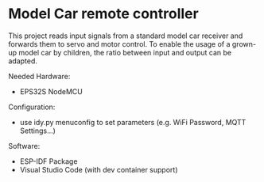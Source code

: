 # Model Car remote controller

This project reads input signals from a standard model car receiver and forwards them to servo and motor control. To enable the usage of a grown-up model car by children, the ratio between input and output can be adapted. 

Needed Hardware:
* EPS32S NodeMCU

Configuration:
* use idy.py menuconfig to set parameters (e.g. WiFi Password, MQTT Settings...)

Software:
* ESP-IDF Package
* Visual Studio Code (with dev container support)

